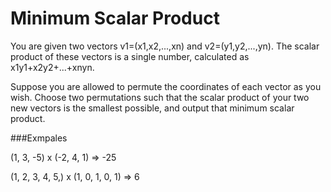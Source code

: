 Minimum Scalar Product
==========================

You are given two vectors v1=(x1,x2,...,xn) and v2=(y1,y2,...,yn). The scalar product of these vectors is a single number, calculated as x1y1+x2y2+...+xnyn.

Suppose you are allowed to permute the coordinates of each vector as you wish. Choose two permutations such that the scalar product of your two new vectors is the smallest possible, and output that minimum scalar product.

###Exmpales

(1, 3, -5) x (-2, 4, 1) => -25

(1, 2, 3, 4, 5,) x (1, 0, 1, 0, 1) => 6
